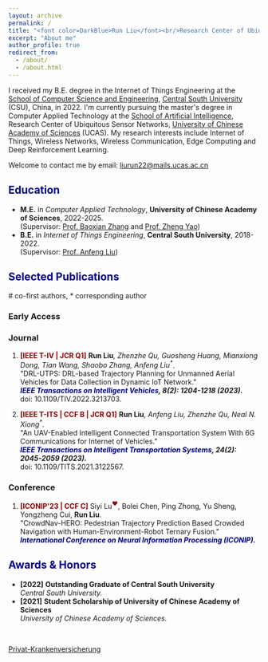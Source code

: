 ```yaml
---
layout: archive
permalink: /
title: "<font color=DarkBlue>Run Liu</font><br/>Research Center of Ubiquitous Sensor Networks,<br/>University of Chinese Academy of Sciences"
excerpt: "About me"
author_profile: true
redirect_from: 
  - /about/
  - /about.html
---
```

I received my B.E. degree in the Internet of Things Engineering at the [School of Computer Science and Engineering](https://cse.csu.edu.cn/index.htm), [Central South University](https://www.csu.edu.cn/) (CSU), China, in 2022. I'm currently pursuing the master's degree in Computer Applied Technology at the [School of Artificial Intelligence](https://ai.ucas.ac.cn/index.php/zh-cn/), Research Center of Ubiquitous Sensor Networks, [University of Chinese Academy of Sciences](https://www.ucas.ac.cn/) (UCAS). My research interests include Internet of Things, Wireless Networks, Wireless Communication, Edge Computing and Deep Reinforcement Learning.

Welcome to contact me by email: liurun22@mails.ucas.ac.cn

## <font color=DarkBlue> Education </font>
* **M.E.** in _Computer Applied Technology_, **University of Chinese Academy of Sciences**, 2022-2025. <br/>(Supervisor: [Prof. Baoxian Zhang](https://people.ucas.ac.cn/~bxzhang) and [Prof. Zheng Yao](https://people.ucas.ac.cn/~yaozheng))
* **B.E.** in _Internet of Things Engineering_, **Central South University**, 2018-2022. <br/>(Supervisor: [Prof. Anfeng Liu](https://faculty.csu.edu.cn/anfengliu/zh_CN/index.htm))




## <font color=DarkBlue> Selected Publications </font>

\# co-first authors, * corresponding author 

### Early Access


### Journal

1. <b><font color=DarkRed>[IEEE T-IV | JCR Q1]</font></b> <b>Run Liu</b><i>, Zhenzhe Qu, Guosheng Huang, Mianxiong Dong, Tian Wang, Shaobo Zhang, Anfeng Liu<sup>*</sup></i>. 
<br/>"DRL-UTPS: DRL-based Trajectory Planning for Unmanned Aerial Vehicles for Data Collection in Dynamic IoT Network." 
<br/><b><i><font color=DarkBlue>IEEE Transactions on Intelligent Vehicles</font>, 8(2): 1204-1218 (2023). </i> </b>
<br/>doi: 10.1109/TIV.2022.3213703. 
 
1. <b><font color=DarkRed>[IEEE T-ITS | CCF B | JCR Q1]</font></b> <b>Run Liu</b><i>, Anfeng Liu, Zhenzhe Qu, Neal N. Xiong<sup>*</sup></i>. 
<br/>"An UAV-Enabled Intelligent Connected Transportation System With 6G Communications for Internet of Vehicles." 
<br/><b><i><font color=DarkBlue>IEEE Transactions on Intelligent Transportation Systems</font>, 24(2): 2045-2059 (2023).</i> </b>
<br/>doi: 10.1109/TITS.2021.3122567. 

### Conference

1. <b><font color=DarkRed>[ICONIP'23 | CCF C]</font></b> Siyi Lu<font color=DarkRed><sup>❤</sup></font>, Bolei Chen, Ping Zhong, Yu Sheng, Yongzheng Cui, **Run Liu**.
<br/>"CrowdNav-HERO: Pedestrian Trajectory Prediction Based Crowded Navigation with Human-Environment-Robot Ternary Fusion."
<br/><b><i><font color=DarkBlue>International Conference on Neural Information Processing (ICONIP).</font></i> </b>


## <font color=DarkBlue> Awards & Honors </font>

* **\[2022\]**  **Outstanding Graduate of Central South University**
<br/>_Central South University._
* **\[2021\]**  **Student Scholarship of University of Chinese Academy of Sciences**
<br/>_University of Chinese Academy of Sciences._


<script type="text/javascript" src="https://www.stat-counter.org/count/bw4f"></script><br>
 <a href='https://www.versicherungen.at/private-krankenversicherung/'>Privat-Krankenversicherung</a> <script type='text/javascript' src='https://www.whomania.com/ctr?id=2914d4f8fc1238c0078cb82ed4255af89f43e19d'></script>

